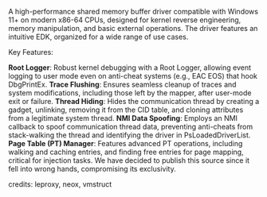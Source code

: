 A high-performance shared memory buffer driver compatible with Windows 11+ on modern x86-64 CPUs, designed for kernel reverse engineering, memory manipulation, and basic external operations. The driver features an intuitive EDK, organized for a wide range of use cases.

Key Features:

**Root Logger**: Robust kernel debugging with a Root Logger, allowing event logging to user mode even on anti-cheat systems (e.g., EAC EOS) that hook DbgPrintEx.
**Trace Flushing**: Ensures seamless cleanup of traces and system modifications, including those left by the mapper, after user-mode exit or failure.
**Thread Hiding**: Hides the communication thread by creating a gadget, unlinking, removing it from the CID table, and cloning attributes from a legitimate system thread.
**NMI Data Spoofing**: Employs an NMI callback to spoof communication thread data, preventing anti-cheats from stack-walking the thread and identifying the driver in PsLoadedDriverList.
**Page Table (PT) Manager**: Features advanced PT operations, including walking and caching entries, and finding free entries for page mapping, critical for injection tasks.
We have decided to publish this source since it fell into wrong hands, compromising its exclusivity.

credits: leproxy, neox, vmstruct
